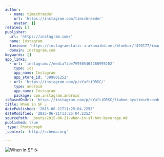 ```yaml
---
author:
  - name: timschraeder
    url: 'https://instagram.com/timschraeder'
    avatar: {}
related: []
publisher:
  url: 'https://instagram.com/'
  name: Instagram
  favicon: 'https://instagramstatic-a.akamaihd.net/bluebar/f493177/images/ico/favicon.ico'
  domain: instagram.com
keywords: []
app_links:
  - url: 'instagram://media?id=799505462260995202'
    type: ios
    app_name: Instagram
    app_store_id: '389801252'
  - url: 'https://instagram.com/p/sYaftiDRSC/'
    type: android
    app_name: Instagram
    package: com.instagram.android
isBasedOnUrl: 'https://instagram.com/p/sYaftiDRSC/?taken-by=timschraeder'
title: When in SF ☕️
datePublished: '2015-06-21T11:25:04.225Z'
dateModified: '2015-06-21T11:25:04.225Z'
sourcePath: _posts/2015-06-21-when-in-sf-hot-beverage.md
published: true
_type: Photograph
_context: 'http://schema.org'

---
```

![When in SF ☕️](https://igcdn-photos-c-a.akamaihd.net/hphotos-ak-xfp1/t51.2885-15/10598247_556071151189066_1491930494_n.jpg)